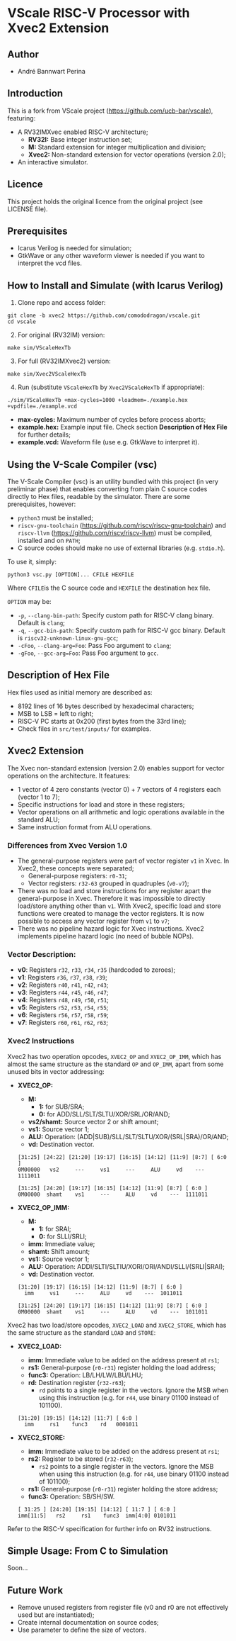 # VScale RISC-V Processor with Xvec2 Extension

## Author

* André Bannwart Perina

## Introduction

This is a fork from VScale project (https://github.com/ucb-bar/vscale), featuring:

* A RV32IMXvec enabled RISC-V architecture;
	* **RV32I:** Base integer instruction set;
	* **M:** Standard extension for integer multiplication and division;
	* **Xvec2:** Non-standard extension for vector operations (version 2.0);
* An interactive simulator.

## Licence

This project holds the original licence from the original project (see LICENSE file).

## Prerequisites

* Icarus Verilog is needed for simulation;
* GtkWave or any other waveform viewer is needed if you want to interpret the vcd files.

## How to Install and Simulate (with Icarus Verilog)

1. Clone repo and access folder:

```
git clone -b xvec2 https://github.com/comododragon/vscale.git
cd vscale
```

2. For original (RV32IM) version:

```
make sim/VScaleHexTb
```

3. For full (RV32IMXvec2) version:

```
make sim/Xvec2VScaleHexTb
```

4. Run (substitute ```VScaleHexTb``` by ```Xvec2VScaleHexTb``` if appropriate):

```
./sim/VScaleHexTb +max-cycles=1000 +loadmem=./example.hex +vpdfile=./example.vcd
```

* **max-cycles:** Maximum number of cycles before process aborts;
* **example.hex:** Example input file. Check section **Description of Hex File** for further details;
* **example.vcd:** Waveform file (use e.g. GtkWave to interpret it).

## Using the V-Scale Compiler (vsc)

The V-Scale Compiler (vsc) is an utility bundled with this project (in very preliminar phase) that enables converting from plain C source codes directly to Hex files, readable by the simulator. There are some prerequisites, however:

* ```python3``` must be installed;
* ```riscv-gnu-toolchain``` (https://github.com/riscv/riscv-gnu-toolchain) and ```riscv-llvm``` (https://github.com/riscv/riscv-llvm) must be compiled, installed and on ```PATH```;
* C source codes should make no use of external libraries (e.g. ```stdio.h```).

To use it, simply:

```
python3 vsc.py [OPTION]... CFILE HEXFILE
```

Where ```CFILE```is the C source code and ```HEXFILE``` the destination hex file.

```OPTION``` may be:
* ```-p```, ```--clang-bin-path```: Specify custom path for RISC-V clang binary. Default is ```clang```;
* ```-q```, ```--gcc-bin-path```: Specify custom path for RISC-V gcc binary. Default is ```riscv32-unknown-linux-gnu-gcc```;
* ```-cFoo```, ```--clang-arg=Foo```: Pass Foo argument to ```clang```;
* ```-gFoo```, ```--gcc-arg=Foo```: Pass Foo argument to ```gcc```.

## Description of Hex File

Hex files used as initial memory are described as:

* 8192 lines of 16 bytes described by hexadecimal characters;
* MSB to LSB = left to right;
* RISC-V PC starts at 0x200 (first bytes from the 33rd line);
* Check files in ```src/test/inputs/``` for examples.

## Xvec2 Extension

The Xvec non-standard extension (version 2.0) enables support for vector operations on the architecture. It features:

* 1 vector of 4 zero constants (vector 0) + 7 vectors of 4 registers each (vector 1 to 7);
* Specific instructions for load and store in these registers;
* Vector operations on all arithmetic and logic operations available in the standard ALU;
* Same instruction format from ALU operations.

### Differences from Xvec Version 1.0

* The general-purpose registers were part of vector register ```v1``` in Xvec. In Xvec2, these concepts were separated;
	* General-purpose registers: ```r0-31```;
	* Vector registers: ```r32-63``` grouped in quadruples (```v0-v7```);
* There was no load and store instructions for any register apart the general-purpose in Xvec. Therefore it was impossible to directly load/store anything other than ```v1```. With Xvec2, specific load and store functions were created to manage the vector registers. It is now possible to access any vector register from ```v1``` to ```v7```;
* There was no pipeline hazard logic for Xvec instructions. Xvec2 implements pipeline hazard logic (no need of bubble NOPs).

### Vector Description:

* **v0**: Registers ```r32```, ```r33```, ```r34```, ```r35``` (hardcoded to zeroes);
* **v1**: Registers ```r36```, ```r37```, ```r38```, ```r39```;
* **v2**: Registers ```r40```, ```r41```, ```r42```, ```r43```;
* **v3**: Registers ```r44```, ```r45```, ```r46```, ```r47```;
* **v4**: Registers ```r48```, ```r49```, ```r50```, ```r51```;
* **v5**: Registers ```r52```, ```r53```, ```r54```, ```r55```;
* **v6**: Registers ```r56```, ```r57```, ```r58```, ```r59```;
* **v7**: Registers ```r60```, ```r61```, ```r62```, ```r63```;

### Xvec2 Instructions

Xvec2 has two operation opcodes, ```XVEC2_OP``` and ```XVEC2_OP_IMM```, which has almost the same structure as the standard ```OP``` and ```OP_IMM```, apart from some unused bits in vector addressing:

* **XVEC2_OP:**
	* **M:**
		* **1:** for SUB/SRA;
		* **0:** for ADD/SLL/SLT/SLTU/XOR/SRL/OR/AND;
	* **vs2/shamt:** Source vector 2 or shift amount;
	* **vs1:** Source vector 1;
	* **ALU:** Operation: (ADD|SUB)/SLL/SLT/SLTU/XOR/(SRL|SRA)/OR/AND;
	* **vd:** Destination vector.

	```
	[31:25] [24:22] [21:20] [19:17] [16:15] [14:12] [11:9] [8:7] [ 6:0 ]
	0M00000   vs2     ---     vs1     ---     ALU     vd    ---  1111011

	[31:25] [24:20] [19:17] [16:15] [14:12] [11:9] [8:7] [ 6:0 ]
	0M00000  shamt    vs1     ---     ALU     vd    ---  1111011
	```

* **XVEC2_OP_IMM:**
	* **M:**
		* **1:** for SRAI;
		* **0:** for SLLI/SRLI;
	* **imm:** Immediate value;
	* **shamt:** Shift amount;
	* **vs1:** Source vector 1;
	* **ALU:** Operation: ADDI/SLTI/SLTIU/XORI/ORI/ANDI/SLLI/(SRLI|SRAI);
	* **vd:** Destination vector.

	```
	[31:20] [19:17] [16:15] [14:12] [11:9] [8:7] [ 6:0 ]
	  imm     vs1     ---     ALU     vd    ---  1011011

	[31:25] [24:20] [19:17] [16:15] [14:12] [11:9] [8:7] [ 6:0 ]
	0M00000  shamt    vs1     ---     ALU     vd    ---  1011011
	```

Xvec2 has two load/store opcodes, ```XVEC2_LOAD``` and ```XVEC2_STORE```, which has the same structure as the standard ```LOAD``` and ```STORE```:

* **XVEC2_LOAD:**
	* **imm:** Immediate value to be added on the address present at ```rs1```;
	* **rs1:** General-purpose (```r0-r31```) register holding the load address;
	* **func3:** Operation: LB/LH/LW/LBU/LHU;
	* **rd:** Destination register (```r32-r63```);
		* ```rd``` points to a single register in the vectors. Ignore the MSB when using this instruction (e.g. for ```r44```, use binary 01100 instead of 101100).

	```
	[31:20] [19:15] [14:12] [11:7] [ 6:0 ]
	  imm     rs1    func3    rd   0001011
	```

* **XVEC2_STORE:**
	* **imm:** Immediate value to be added on the address present at ```rs1```;
	* **rs2:** Register to be stored (```r32-r63```);
		* ```rs2``` points to a single register in the vectors. Ignore the MSB when using this instruction (e.g. for ```r44```, use binary 01100 instead of 101100);
	* **rs1:** General-purpose (```r0-r31```) register holding the store address;
	* **func3:** Operation: SB/SH/SW.

	```
	[ 31:25 ] [24:20] [19:15] [14:12] [ 11:7 ] [ 6:0 ]
	imm[11:5]   rs2     rs1    func3  imm[4:0] 0101011
	```

Refer to the RISC-V specification for further info on RV32 instructions.


## Simple Usage: From C to Simulation

Soon...

## Future Work

* Remove unused registers from register file (v0 and r0 are not effectively used but are instantiated);
* Create internal documentation on source codes;
* Use parameter to define the size of vectors.
